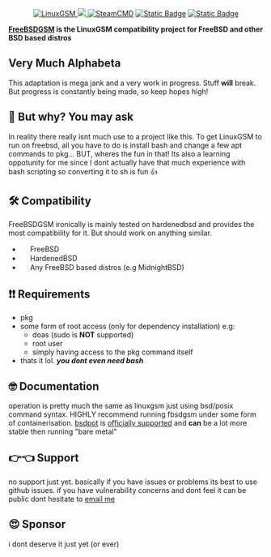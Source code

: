 <p align="center">
	<a href="https://linuxgsm.com"><img src="https://cdn.t2v.city/content/vSKyC7YoiXXpaUMHd76H/freebsdgsm.sh/freebsdgsmv2.webp" alt="LinuxGSM">
	<img src="https://img.shields.io/badge/got-badges!_:)_>>-red">
	<a href="https://developer.valvesoftware.com/wiki/SteamCMD"><img src="https://img.shields.io/badge/SteamCMD-000000?style=flat-square&amp;logo=Steam&amp;logoColor=white" alt="SteamCMD"></a>
	<a href="https://github.com/t2vee/FreeBSDGSM/blob/main/LICENSE_lgsm"><img alt="Static Badge" src="https://img.shields.io/badge/LinuxGSM_license-MIT-lime?style=flat-square&logo=gpl"></a>
	<a href="https://github.com/t2vee/FreeBSDGSM/blob/main/LICENSE_fbsdgsm"><img alt="Static Badge" src="https://img.shields.io/badge/FreeBSDGSM_license-GPLv3-darkred?style=flat-square&logo=gpl"></a>
</p>

**[FreeBSDGSM](https://freebsdgsm.sh) is the LinuxGSM compatibility project for FreeBSD and other BSD based distros**

## Very Much Alphabeta

This adaptation is mega jank and a very work in progress. Stuff **will** break. But progress is constantly being made, so keep hopes high!

## 🤔 But why? You may ask
In reality there really isnt much use to a project like this. To get LinuxGSM to run on freebsd, all you have to do is install bash and change a few apt commands to pkg... BUT, wheres the fun in that! 
Its also a learning oppotunity for me since I dont actually have that much experience with bash scripting so converting it to sh is fun 👍

## 🛠 Compatibility

FreeBSDGSM ironically is mainly tested on hardenedbsd and provides the most compatibility for it.
But should work on anything similar.

-   <span><img src="https://cdn.t2v.city/content/vSKyC7YoiXXpaUMHd76H/freebsdgsm.sh/300px-Freebsd.webp" width="15" height="15"></span> FreeBSD
-   <span><img src="https://cdn.t2v.city/content/vSKyC7YoiXXpaUMHd76H/freebsdgsm.sh/HardenedBSD.svg-1.webp" width="15" height="15"></span> HardenedBSD
-   <span><img src="https://cdn.t2v.city/content/vSKyC7YoiXXpaUMHd76H/freebsdgsm.sh/MidnightBSDLogo.svg.webp" width="15" height="15"></span> Any FreeBSD based distros (e.g MidnightBSD)

## ❗❗ Requirements

- pkg
- some form of root access (only for dependency installation) e.g:
  - doas (sudo is **NOT** supported)
  - root user
  - simply having access to the pkg command itself
- thats it lol. **_you dont even need bash_**

## 🤓 Documentation

operation is pretty much the same as linuxgsm just using bsd/posix command syntax.
HIGHLY recommend running fbsdgsm under some form of containerisation.
[bsdpot](https://github.com/bsdpot/pot) is [officially supported](https://github.com/t2vee/freebsdgsm-pot) and **can** be a lot more stable then running "bare metal"

## 👉👈 Support

no support just yet. basically if you have issues or problems its best to use github issues.
if you have vulnerability concerns and dont feel it can be public dont hesitate to [email me](mailto:me@t2v.ch)

## 😍 Sponsor
i dont deserve it just yet (or ever)

